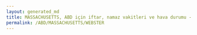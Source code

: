 ```yaml
---
layout: generated_md
title: MASSACHUSETTS, ABD için iftar, namaz vakitleri ve hava durumu - ilçe/eyalet seç
permalink: /ABD/MASSACHUSETTS/WEBSTER
---
```


<script type="text/javascript">
  var country = ABD;
  var city = MASSACHUSETTS;
  var state = WEBSTER;
  var lat = 72;
  var lon = 21;
</script>
